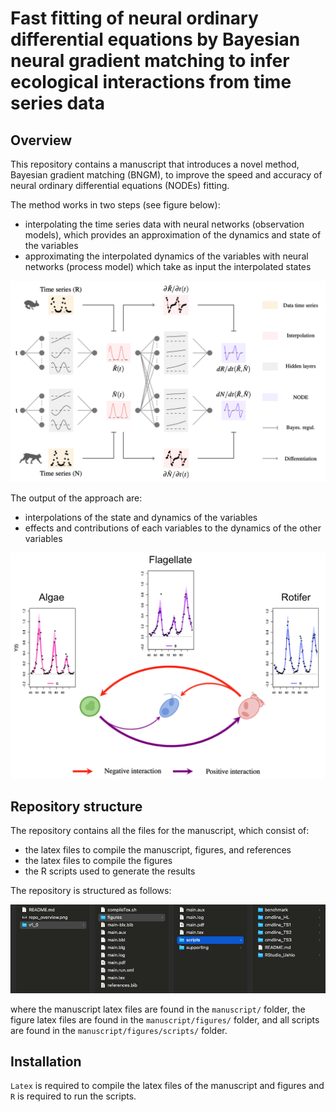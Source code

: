 # Fast fitting of neural ordinary differential equations by Bayesian neural gradient matching to infer ecological interactions from time series data


## Overview

This repository contains a manuscript that introduces a novel method, Bayesian gradient matching (BNGM), to improve the speed and accuracy of neural ordinary differential equations (NODEs) fitting.

The method works in two steps (see figure below): 
* interpolating the time series data with neural networks (observation models), which provides an approximation of the dynamics and state of the variables 
* approximating the interpolated dynamics of the variables with neural networks (process model) which take as input the interpolated states

![alt text](https://github.com/WillemBonnaffe/NODEBNGM/blob/main/examples/MEE_2023/fig_graphical_abstract_1.png)

The output of the approach are:
* interpolations of the state and dynamics of the variables
* effects and contributions of each variables to the dynamics of the other variables

![alt text](https://github.com/WillemBonnaffe/NODEBNGM/blob/main/examples/MEE_2023/fig_graphical_abstract_2.png)


## Repository structure

The repository contains all the files for the manuscript, which consist of: 
* the latex files to compile the manuscript, figures, and references
* the latex files to compile the figures
* the R scripts used to generate the results

The repository is structured as follows:

![alt text](https://github.com/WillemBonnaffe/NODEBNGM/blob/main/examples/MEE_2023/fig_repo_overview.png)

where the manuscript latex files are found in the `manuscript/` folder, the figure latex files are found in the `manuscript/figures/` folder, and all scripts are found in the `manuscript/figures/scripts/` folder.


## Installation

`Latex` is required to compile the latex files of the manuscript and figures and `R` is required to run the scripts.
